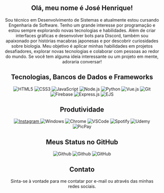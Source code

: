 <h2 align="center">Olá, meu nome é José Henrique!</h2>
<p align="center">Sou técnico em Desenvolvimento de Sistemas e atualmente estou cursando Engenharia de Software. Tenho um grande interesse por programação e estou sempre explorando novas tecnologias e habilidades. Além de criar interfaces gráficas e desenvolver bots para Discord, também sou apaixonado por histórias macabras japonesas e por descobrir curiosidades sobre biologia. Meu objetivo é aplicar minhas habilidades em projetos desafiadores, explorar novas tecnologias e colaborar com pessoas ao redor do mundo. Se você tem alguma ideia interessante ou um projeto em mente, adoraria conversar!</p>

<h2 align="center">Tecnologias, Bancos de Dados e Frameworks</h2>
<p align="center">
  <img src="https://img.shields.io/badge/HTML5-101010?style=for-the-badge&logo=html5&logoColor=e34f26" alt="HTML5"/>
  <img src="https://img.shields.io/badge/CSS3-101010?style=for-the-badge&logo=css3&logoColor=00afe1" alt="CSS3"/>
  
  <img src="https://img.shields.io/badge/JavaScript-101010?style=for-the-badge&logo=javascript&logoColor=f7df1e" alt="JavaScript"/>
  <img src="https://img.shields.io/badge/Node.js-101010?style=for-the-badge&logo=node.js&logoColor=6cc24a" alt="Node.js"/>
  <img src="https://img.shields.io/badge/Python-101010?style=for-the-badge&logo=python&logoColor=2a4e6c" alt="Python"/>
  
  <img src="https://img.shields.io/badge/Vue.js-101010?style=for-the-badge&logo=vue.js&logoColor=42b883" alt="Vue.js"/>
  <img src="https://img.shields.io/badge/Git-101010?style=for-the-badge&logo=git&logoColor=c9510c" alt="Git"/>
  
  <img src="https://img.shields.io/badge/Firebase-101010?style=for-the-badge&logo=firebase&logoColor=e66000" alt="Firebase"/>
  <img src="https://img.shields.io/badge/Express.js-101010?style=for-the-badge&logo=express&logoColor=white" alt="Express.js"/>
  <img src="https://img.shields.io/badge/EJS-101010?style=for-the-badge&logo=ejs&logoColor=ffd400" alt="EJS"/>
</p>

<h2 align="center">Produtividade</h2>
<p align="center">
  <a href="https://instagram.com/henrilima.llsh" target="_blank">
    <img src="https://img.shields.io/badge/Instagram-101010?style=for-the-badge&logo=instagram&logoColor=E4405F" alt="Instagram"/>
  </a>
  <img src="https://img.shields.io/badge/Windows-101010?style=for-the-badge&logo=windows&logoColor=0078D6" alt="Windows"/>
  <img src="https://img.shields.io/badge/Chrome-101010?style=for-the-badge&logo=google-chrome&logoColor=f2f2f2" alt="Chrome"/>
  <img src="https://img.shields.io/badge/Visual_Studio_Code-101010?style=for-the-badge&logo=vs-code&logoColor=f2f2f2" alt="VSCode"/>
  <img src="https://img.shields.io/badge/Spotify-101010?&style=for-the-badge&logo=spotify&logoColor=1ED760" alt="Spotify"/>
  <img src="https://img.shields.io/badge/Udemy-101010?style=for-the-badge&logo=Udemy&logoColor=EC5252" alt="Udemy"/>
  <img src="https://img.shields.io/badge/PicPay-101010?style=for-the-badge&logo=picpay&logoColor=21C25E" alt="PicPay"/>
</p>

<h2 align="center">Meus Status no GitHub</h2>
<p align="center">
  <img src="https://github-readme-stats.vercel.app/api?username=henrilima&theme=dark&show_icons=true&hide_border=true&count_private=true&locale=pt-br" alt="Github"/>
  <img src="https://github-readme-streak-stats.herokuapp.com/?user=henrilima&theme=dark&hide_border=true&locale=pt-br" alt="Github"/>
  <img src="https://github-readme-stats.vercel.app/api/top-langs/?username=henrilima&theme=dark&show_icons=true&hide_border=true&layout=compact&locale=pt-br" alt="GitHub"/>
</p>

<h2 align="center">Contato</h2>
<p align="center">Sinta-se à vontade para me contatar por e-mail ou através das minhas redes sociais.</p>
